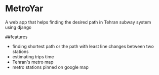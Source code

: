 # MetroYar
A web app that helps finding the desired path in Tehran subway system using django

##features
- finding shortest path or the path with least line changes between two stations
- estimating trips time
- Tehran's metro map
- metro stations pinned on google map
